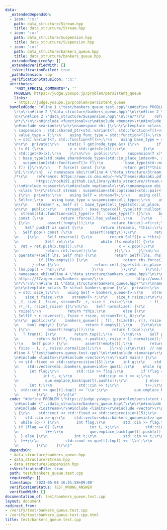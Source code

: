 ```yaml
---
data:
  _extendedDependsOn:
  - icon: ':x:'
    path: data_structure/Stream.hpp
    title: data_structure/Stream.hpp
  - icon: ':x:'
    path: data_structure/Suspension.hpp
    title: data_structure/Suspension.hpp
  - icon: ':x:'
    path: data_structure/bankers_queue.hpp
    title: data_structure/bankers_queue.hpp
  _extendedRequiredBy: []
  _extendedVerifiedWith: []
  _isVerificationFailed: true
  _pathExtension: cpp
  _verificationStatusIcon: ':x:'
  attributes:
    '*NOT_SPECIAL_COMMENTS*': ''
    PROBLEM: https://judge.yosupo.jp/problem/persistent_queue
    links:
    - https://judge.yosupo.jp/problem/persistent_queue
  bundledCode: "#line 1 \"test/bankers_queue.test.cpp\"\n#define PROBLEM \"https://judge.yosupo.jp/problem/persistent_queue\"\
    \r\n\r\n#line 2 \"data_structure/bankers_queue.hpp\"\n\r\n#line 2 \"data_structure/Stream.hpp\"\
    \n\r\n#line 2 \"data_structure/Suspension.hpp\"\n\r\n/*\r\n    reference: https://noshi91.github.io/Library/other/suspension.cpp\r\
    \n*/\r\n\r\n#include <functional>\r\n#include <memory>\r\n#include <utility>\r\
    \n#include <variant>\r\n\r\nnamespace ebi {\r\n\r\ntemplate <class T>\r\nstruct\
    \ suspension : std::shared_ptr<std::variant<T, std::function<T()>>> {\r\n    using\
    \ value_type = T;\r\n    using func_type = std::function<T()>;\r\n    using node_type\
    \ = std::variant<T, std::function<T()>>;\r\n    using base_type = std::shared_ptr<node_type>;\r\
    \n\r\n  private:\r\n    static T get(node_type &x) {\r\n        if (x.index()\
    \ != 0) {\r\n            x = std::get<1>(x)();\r\n        }\r\n        return\
    \ std::get<0>(x);\r\n    }\r\n\r\n  public:\r\n    suspension(T x)\r\n       \
    \ : base_type(std::make_shared<node_type>(std::in_place_index<0>, x)) {}\r\n \
    \   suspension(std::function<T()> f)\r\n        : base_type(std::make_shared<node_type>(std::in_place_index<1>,\
    \ f)) {}\r\n\r\n    T force() const {\r\n        return get(**this);\r\n    }\r\
    \n};\r\n\r\n}  // namespace ebi\r\n#line 4 \"data_structure/Stream.hpp\"\n\r\n\
    /*\r\n    reference: https://www.cs.cmu.edu/~rwh/theses/okasaki.pdf\r\n      \
    \         https://noshi91.github.io/Library/data_structure/stream.cpp\r\n*/\r\n\
    \r\n#include <cassert>\r\n#include <optional>\r\n\r\nnamespace ebi {\r\n\r\ntemplate\
    \ <class T>\r\nstruct stream : suspension<std::optional<std::pair<T, stream<T>>>>\
    \ {\r\n  private:\r\n    using Self = stream<T>;\r\n    using cell_type = std::optional<std::pair<T,\
    \ Self>>;\r\n    using base_type = suspension<cell_type>;\r\n    using base_type::force;\r\
    \n\r\n    stream(T x, Self s) : base_type(cell_type(std::in_place, x, s)) {}\r\
    \n\r\n  public:\r\n    stream() : base_type(cell_type(std::nullopt)) {}\r\n  \
    \  stream(std::function<cell_type()> f) : base_type(f) {}\r\n    bool empty()\
    \ const {\r\n        return !force().has_value();\r\n    }\r\n    T top() const\
    \ {\r\n        assert(!empty());\r\n        return force()->first;\r\n    }\r\n\
    \    Self push(T x) const {\r\n        return stream(x, *this);\r\n    }\r\n \
    \   Self pop() const {\r\n        assert(!empty());\r\n        return (*force()).second;\r\
    \n    }\r\n    Self reverse() {\r\n        return Self([x = *this]() mutable {\r\
    \n            Self ret;\r\n            while (!x.empty()) {\r\n              \
    \  ret = ret.push(x.top());\r\n                x = x.pop();\r\n            }\r\
    \n            return ret.force();\r\n        });\r\n    }\r\n\r\n    friend Self\
    \ operator+(Self lhs, Self rhs) {\r\n        return Self([lhs, rhs]() {\r\n  \
    \          if (lhs.empty()) {\r\n                return rhs.force();\r\n     \
    \       } else {\r\n                return cell_type(std::in_place, lhs.top(),\
    \ lhs.pop() + rhs);\r\n            }\r\n        });\r\n    }\r\n};\r\n\r\n}  //\
    \ namespace ebi\n#line 4 \"data_structure/bankers_queue.hpp\"\n\r\n/*\r\n    reference:\
    \ https://37zigen.com/bankers-queue/\r\n               http://www.kmonos.net/pub/Presen/PFDS.pdf\r\
    \n*/\r\n\r\n#line 11 \"data_structure/bankers_queue.hpp\"\n\r\nnamespace ebi {\r\
    \n\r\ntemplate <class T> struct bankers_queue {\r\n  private:\r\n    using size_t\
    \ = std::size_t;\r\n    using Self = bankers_queue<T>;\r\n    stream<T> f;\r\n\
    \    size_t fsize;\r\n    stream<T> r;\r\n    size_t rsize;\r\n\r\n    bankers_queue(stream<T>\
    \ _f, size_t _fsize, stream<T> _r, size_t _rsize)\r\n        : f(_f), fsize(_fsize),\
    \ r(_r), rsize(_rsize) {}\r\n\r\n    Self normalize() {\r\n        if (fsize >=\
    \ rsize)\r\n            return *this;\r\n        else {\r\n            return\
    \ Self(f + r.reverse(), fsize + rsize, stream<T>(), 0);\r\n        }\r\n    }\r\
    \n\r\n  public:\r\n    bankers_queue() : f(), fsize(0), r(), rsize(0) {}\r\n\r\
    \n    bool empty() {\r\n        return f.empty();\r\n    }\r\n\r\n    T top()\
    \ {\r\n        assert(!empty());\r\n        return f.top();\r\n    }\r\n\r\n \
    \   T front() {\r\n        return top();\r\n    }\r\n\r\n    Self push(T x) {\r\
    \n        return Self(f, fsize, r.push(x), rsize + 1).normalize();\r\n    }\r\n\
    \r\n    Self pop() {\r\n        assert(!empty());\r\n        return Self(f.pop(),\
    \ fsize - 1, r, rsize).normalize();\r\n    }\r\n};\r\n\r\n}  // namespace ebi\n\
    #line 4 \"test/bankers_queue.test.cpp\"\n\r\n#include <iomanip>\r\n#include <iostream>\r\
    \n#include <limits>\r\n#include <vector>\r\n\r\nint main() {\r\n    std::cout\
    \ << std::fixed << std::setprecision(15);\r\n    int q;\r\n    std::cin >> q;\r\
    \n    std::vector<ebi::bankers_queue<int>> que(1);\r\n    while (q--) {\r\n  \
    \      int flag;\r\n        std::cin >> flag;\r\n        if (flag == 0) {\r\n\
    \            int t, x;\r\n            std::cin >> t >> x;\r\n            t++;\r\
    \n            que.emplace_back(que[t].push(x));\r\n        } else {\r\n      \
    \      int t;\r\n            std::cin >> t;\r\n            t++;\r\n          \
    \  std::cout << que[t].top() << '\\n';\r\n            que.emplace_back(que[t].pop());\r\
    \n        }\r\n    }\r\n}\n"
  code: "#define PROBLEM \"https://judge.yosupo.jp/problem/persistent_queue\"\r\n\r\
    \n#include \"../data_structure/bankers_queue.hpp\"\r\n\r\n#include <iomanip>\r\
    \n#include <iostream>\r\n#include <limits>\r\n#include <vector>\r\n\r\nint main()\
    \ {\r\n    std::cout << std::fixed << std::setprecision(15);\r\n    int q;\r\n\
    \    std::cin >> q;\r\n    std::vector<ebi::bankers_queue<int>> que(1);\r\n  \
    \  while (q--) {\r\n        int flag;\r\n        std::cin >> flag;\r\n       \
    \ if (flag == 0) {\r\n            int t, x;\r\n            std::cin >> t >> x;\r\
    \n            t++;\r\n            que.emplace_back(que[t].push(x));\r\n      \
    \  } else {\r\n            int t;\r\n            std::cin >> t;\r\n          \
    \  t++;\r\n            std::cout << que[t].top() << '\\n';\r\n            que.emplace_back(que[t].pop());\r\
    \n        }\r\n    }\r\n}"
  dependsOn:
  - data_structure/bankers_queue.hpp
  - data_structure/Stream.hpp
  - data_structure/Suspension.hpp
  isVerificationFile: true
  path: test/bankers_queue.test.cpp
  requiredBy: []
  timestamp: '2023-05-08 16:51:58+09:00'
  verificationStatus: TEST_WRONG_ANSWER
  verifiedWith: []
documentation_of: test/bankers_queue.test.cpp
layout: document
redirect_from:
- /verify/test/bankers_queue.test.cpp
- /verify/test/bankers_queue.test.cpp.html
title: test/bankers_queue.test.cpp
---
```

